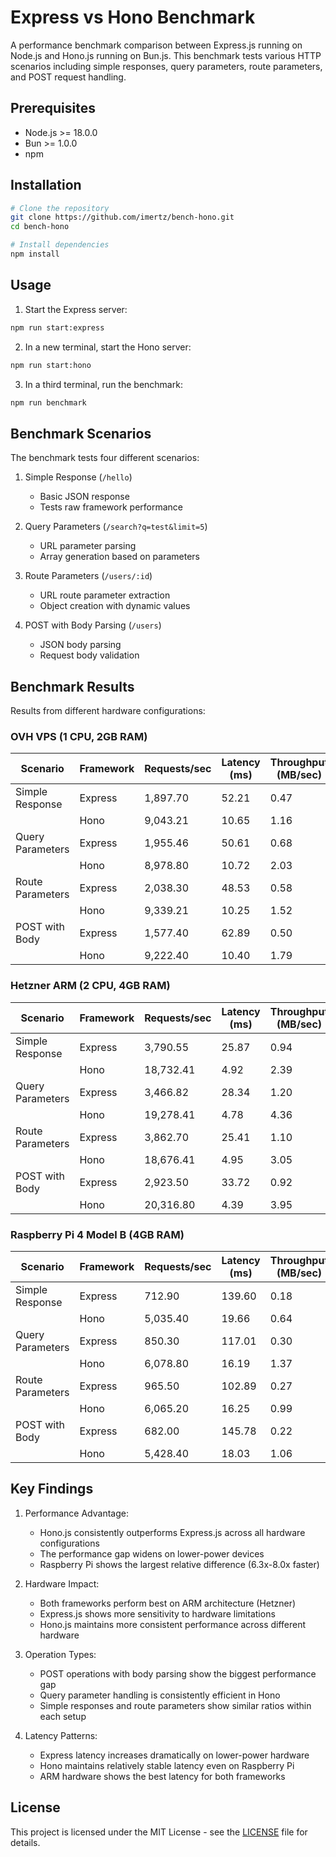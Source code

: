 # Express vs Hono Benchmark

A performance benchmark comparison between Express.js running on Node.js and Hono.js running on Bun.js. This benchmark tests various HTTP scenarios including simple responses, query parameters, route parameters, and POST request handling.

## Prerequisites

- Node.js >= 18.0.0
- Bun >= 1.0.0
- npm

## Installation

```bash
# Clone the repository
git clone https://github.com/imertz/bench-hono.git
cd bench-hono

# Install dependencies
npm install
```

## Usage

1. Start the Express server:

```bash
npm run start:express
```

2. In a new terminal, start the Hono server:

```bash
npm run start:hono
```

3. In a third terminal, run the benchmark:

```bash
npm run benchmark
```

## Benchmark Scenarios

The benchmark tests four different scenarios:

1. Simple Response (`/hello`)

   - Basic JSON response
   - Tests raw framework performance

2. Query Parameters (`/search?q=test&limit=5`)

   - URL parameter parsing
   - Array generation based on parameters

3. Route Parameters (`/users/:id`)

   - URL route parameter extraction
   - Object creation with dynamic values

4. POST with Body Parsing (`/users`)
   - JSON body parsing
   - Request body validation

## Benchmark Results

Results from different hardware configurations:

### OVH VPS (1 CPU, 2GB RAM)

| Scenario         | Framework | Requests/sec | Latency (ms) | Throughput (MB/sec) |
| ---------------- | --------- | ------------ | ------------ | ------------------- |
| Simple Response  | Express   | 1,897.70     | 52.21        | 0.47                |
|                  | Hono      | 9,043.21     | 10.65        | 1.16                |
| Query Parameters | Express   | 1,955.46     | 50.61        | 0.68                |
|                  | Hono      | 8,978.80     | 10.72        | 2.03                |
| Route Parameters | Express   | 2,038.30     | 48.53        | 0.58                |
|                  | Hono      | 9,339.21     | 10.25        | 1.52                |
| POST with Body   | Express   | 1,577.40     | 62.89        | 0.50                |
|                  | Hono      | 9,222.40     | 10.40        | 1.79                |

### Hetzner ARM (2 CPU, 4GB RAM)

| Scenario         | Framework | Requests/sec | Latency (ms) | Throughput (MB/sec) |
| ---------------- | --------- | ------------ | ------------ | ------------------- |
| Simple Response  | Express   | 3,790.55     | 25.87        | 0.94                |
|                  | Hono      | 18,732.41    | 4.92         | 2.39                |
| Query Parameters | Express   | 3,466.82     | 28.34        | 1.20                |
|                  | Hono      | 19,278.41    | 4.78         | 4.36                |
| Route Parameters | Express   | 3,862.70     | 25.41        | 1.10                |
|                  | Hono      | 18,676.41    | 4.95         | 3.05                |
| POST with Body   | Express   | 2,923.50     | 33.72        | 0.92                |
|                  | Hono      | 20,316.80    | 4.39         | 3.95                |

### Raspberry Pi 4 Model B (4GB RAM)

| Scenario         | Framework | Requests/sec | Latency (ms) | Throughput (MB/sec) |
| ---------------- | --------- | ------------ | ------------ | ------------------- |
| Simple Response  | Express   | 712.90       | 139.60       | 0.18                |
|                  | Hono      | 5,035.40     | 19.66        | 0.64                |
| Query Parameters | Express   | 850.30       | 117.01       | 0.30                |
|                  | Hono      | 6,078.80     | 16.19        | 1.37                |
| Route Parameters | Express   | 965.50       | 102.89       | 0.27                |
|                  | Hono      | 6,065.20     | 16.25        | 0.99                |
| POST with Body   | Express   | 682.00       | 145.78       | 0.22                |
|                  | Hono      | 5,428.40     | 18.03        | 1.06                |

## Key Findings

1. Performance Advantage:

   - Hono.js consistently outperforms Express.js across all hardware configurations
   - The performance gap widens on lower-power devices
   - Raspberry Pi shows the largest relative difference (6.3x-8.0x faster)

2. Hardware Impact:

   - Both frameworks perform best on ARM architecture (Hetzner)
   - Express.js shows more sensitivity to hardware limitations
   - Hono.js maintains more consistent performance across different hardware

3. Operation Types:

   - POST operations with body parsing show the biggest performance gap
   - Query parameter handling is consistently efficient in Hono
   - Simple responses and route parameters show similar ratios within each setup

4. Latency Patterns:
   - Express latency increases dramatically on lower-power hardware
   - Hono maintains relatively stable latency even on Raspberry Pi
   - ARM hardware shows the best latency for both frameworks

## License

This project is licensed under the MIT License - see the [LICENSE](LICENSE) file for details.
